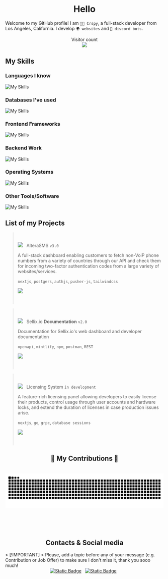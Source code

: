 <br />

<h1 align="center">Hello</h1>

Welcome to my GitHub profile! I am `👨‍💻 Crspy`, a full-stack developer from Los Angeles, California. I develop `🌍 websites` and `🤖 discord bots`.

<p align="center"> 
  Visitor count<br>
  <img src="https://profile-counter.glitch.me/crspy2/count.svg" />
</p>

## My Skills
<h3>Languages I know</h3>
  
![My Skills](https://go-skill-icons.vercel.app/api/icons?i=python,javascript,nodejs,typescript,golang,cpp)
<h3>Databases I've used</h3>

![My Skills](https://go-skill-icons.vercel.app/api/icons?i=postgres,mysql,prisma,redis,sqlite,mongodb)
<h3>Frontend Frameworks</h3>

![My Skills](https://go-skill-icons.vercel.app/api/icons?i=nextjs,react,millionjs,zustand,vite,authjs,fresh,preact,tailwindcss,openapi)
<h3>Backend Work</h3>

![My Skills](https://go-skill-icons.vercel.app/api/icons?i=cloudflare,bun,hono,trpc,go,grpc,nginx,ngrok,postman,stripe)
<h3>Operating Systems</h3>

![My Skills](https://go-skill-icons.vercel.app/api/icons?i=linux,arch,ubuntu,windows,powershell,wsl)
<h3>Other Tools/Software</h3>

![My Skills](https://go-skill-icons.vercel.app/api/icons?i=arcbrowser,discordjs,discord,docker,fleet,githubactions,gitkraken,goland,pm2,vercel,visualstudio,vscode)
  

## List of my Projects
> &nbsp;
> 
> <img width="18" src="https://alterasms.io/altera_dark.png"> &nbsp; AlteraSMS `v3.0`
>
> A full-stack dashboard enabling customers to fetch non-VoiP phone numbers from a variety of countries through our API and check them for incoming two-factor
authentication codes from a large variety of websites/services.
>
> `nextjs`, `postgers`, `authjs`, `pusher-js`, `tailwindcss`
> 
> <a href="https://alterasms.io"><img src="https://raw.githubusercontent.com/anafro/anafro/main/Buttons/Open-In-Browser.svg" height="28"></a>
> 
> &nbsp;

> &nbsp;
>
> <img width="18" src="https://avatars.githubusercontent.com/u/66204773"> &nbsp; Sellix.io **Documentation** `v2.0`
>
> Documentation for Sellix.io's web dashboard and developer documentation
>
> `openapi`, `mintlify`, `npm`, `postman`, `REST`
>
> <a href="https://docs.sellix.com"><img src="https://raw.githubusercontent.com/anafro/anafro/main/Buttons/Open-In-Browser.svg" height="28"></a>
>
> &nbsp;

> &nbsp;
> 
> <img width="18" src="https://raw.githubusercontent.com/anafro/anafro/main/Logos/Sakurator.svg"> &nbsp; Licensing System `in development`
> 
> A feature-rich licensing panel allowing developers to easily license their products, control usage through user accounts and hardware locks, and extend the duration of licenses
in case production issues arise.
>
> `nextjs`, `go`, `grpc`, `database sessions`
> 
> <a href="https://licenses.alterasms.io"><img src="https://raw.githubusercontent.com/anafro/anafro/main/Buttons/Open-In-Browser.svg" height="28"></a>
> 
> &nbsp;

<div align="center">
  <h2>🐍 My Contributions 🐍</h2>
  <br>
  <img alt="snake eating my contributions" src="https://raw.githubusercontent.com/Crspy2/Crspy2/output/github-contribution-grid-snake.svg" />
  
  <br/><br/><br/>
</div>

<h2 align="center">Contacts & Social media</h2>
> [!IMPORTANT]
> Please, add a topic before any of your message (e.g. Contribution or Job Offer) to make sure I don't miss it, thank you sooo much!
<div align="center">
    <a href="mailto:crspy@crspy.me">
        <img alt="Static Badge" src="https://shields-io.translate.goog/badge/crspy@crspy.me-white?logo=gmail&"></a>
    &nbsp;
    <a href="https://discord.com/users/385568884511473664">
        <img alt="Static Badge" src="https://shields-io.translate.goog/badge/crs.py-7289da?logo=discord&logoColor=white"></a>
    &nbsp;
</div>

<br />
